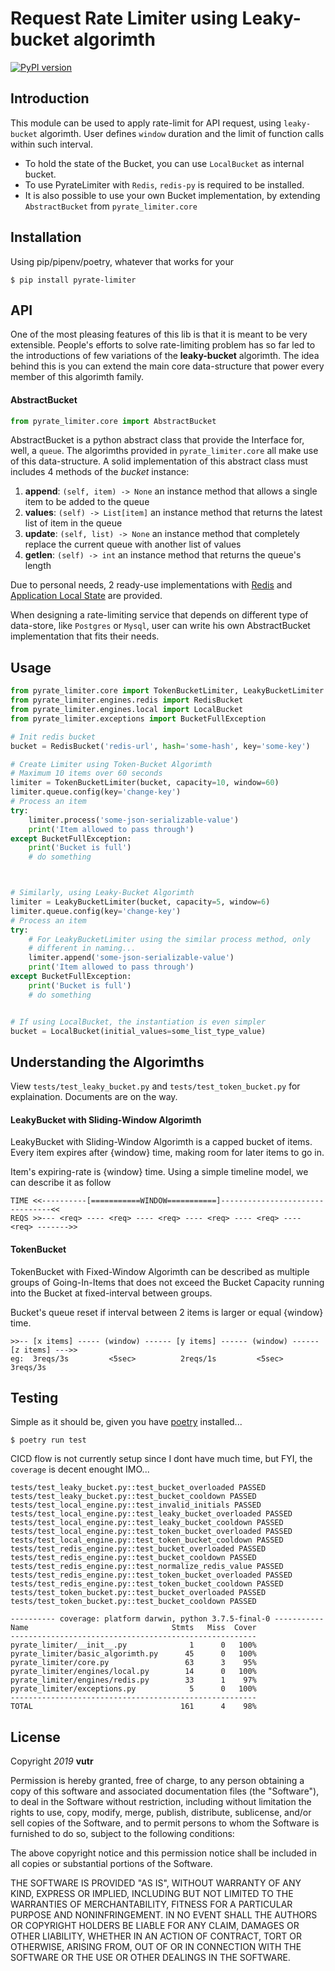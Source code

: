 # Request Rate Limiter using Leaky-bucket algorimth

[![PyPI version](https://badge.fury.io/py/pyrate-limiter.svg)](https://badge.fury.io/py/pyrate-limiter)

## Introduction
This module can be used to apply rate-limit for API request, using `leaky-bucket` algorimth. User defines `window`
duration and the limit of function calls within such interval.

- To hold the state of the Bucket, you can use `LocalBucket` as internal bucket.
- To use PyrateLimiter with `Redis`,  `redis-py` is required to be installed.
- It is also possible to use your own Bucket implementation, by extending `AbstractBucket` from `pyrate_limiter.core`


## Installation
Using pip/pipenv/poetry, whatever that works for your

``` shell
$ pip install pyrate-limiter
```


## API
One of the most pleasing features of this lib is that it is meant to be very extensible. People's efforts to solve rate-limiting
problem has so far led to the introductions of few variations of the **leaky-bucket** algorimth. The idea behind this is
you can extend the main core data-structure that power every member of this algorimth family.

#### AbstractBucket
```python
from pyrate_limiter.core import AbstractBucket
```
AbstractBucket is a python abstract class that provide the Interface for, well, a `queue`. The algorimths provided in
`pyrate_limiter.core` all make use of this data-structure. A solid implementation of this abstract class must includes 4
methods of the *bucket* instance:

1. **append**:  `(self, item) -> None`
an instance method that allows a single item to be added to the queue
2. **values**: `(self) -> List[item]`
an instance method that returns the latest list of item in the queue
3. **update**: `(self, list) -> None`
an instance method that completely replace the current queue with another list of values
4. **getlen**: `(self) -> int`
an instance method that returns the queue's length

Due to personal needs, 2 ready-use implementations with [Redis](https://github.com/vutran1710/PyrateLimiter/blob/master/pyrate_limiter/engines/redis.py) and [Application Local State](https://github.com/vutran1710/PyrateLimiter/blob/master/pyrate_limiter/engines/local.py) are provided.

When designing a rate-limiting service that depends on different type of data-store, like `Postgres` or `Mysql`,
user can write his own AbstractBucket implementation that fits their needs.

## Usage

``` python
from pyrate_limiter.core import TokenBucketLimiter, LeakyBucketLimiter
from pyrate_limiter.engines.redis import RedisBucket
from pyrate_limiter.engines.local import LocalBucket
from pyrate_limiter.exceptions import BucketFullException

# Init redis bucket
bucket = RedisBucket('redis-url', hash='some-hash', key='some-key')

# Create Limiter using Token-Bucket Algorimth
# Maximum 10 items over 60 seconds
limiter = TokenBucketLimiter(bucket, capacity=10, window=60)
limiter.queue.config(key='change-key')
# Process an item
try:
    limiter.process('some-json-serializable-value')
    print('Item allowed to pass through')
except BucketFullException:
    print('Bucket is full')
    # do something



# Similarly, using Leaky-Bucket Algorimth
limiter = LeakyBucketLimiter(bucket, capacity=5, window=6)
limiter.queue.config(key='change-key')
# Process an item
try:
    # For LeakyBucketLimiter using the similar process method, only
    # different in naming...
    limiter.append('some-json-serializable-value')
    print('Item allowed to pass through')
except BucketFullException:
    print('Bucket is full')
    # do something


# If using LocalBucket, the instantiation is even simpler
bucket = LocalBucket(initial_values=some_list_type_value)
```


## Understanding the Algorimths
View `tests/test_leaky_bucket.py` and `tests/test_token_bucket.py` for explaination. Documents are on the way.
#### LeakyBucket with Sliding-Window Algorimth
LeakyBucket with Sliding-Window Algorimth is a capped bucket of items. Every item expires after {window} time, making room for later items to go in.

Item's expiring-rate is {window} time.
Using a simple timeline model, we can describe it as follow
```
TIME <<----------[===========WINDOW===========]--------------------------------<<
REQS >>--- <req> ---- <req> ---- <req> ---- <req> ---- <req> ---- <req> ------->>
```

#### TokenBucket
TokenBucket with Fixed-Window Algorimth can be described as multiple groups of Going-In-Items that does not exceed the Bucket Capacity running into the Bucket at fixed-interval between groups.

Bucket's queue reset if interval between 2 items is larger or equal {window} time.

```
>>-- [x items] ----- (window) ------ [y items] ------ (window) ------ [z items] --->>
eg:  3reqs/3s         <5sec>          2reqs/1s         <5sec>          3reqs/3s
```

## Testing
Simple as it should be, given you have [poetry](https://poetry.eustace.io/) installed...

``` shell
$ poetry run test
```

CICD flow is not currently setup since I dont have much time, but FYI, the `coverage` is decent enought IMO...

``` shell
tests/test_leaky_bucket.py::test_bucket_overloaded PASSED
tests/test_leaky_bucket.py::test_bucket_cooldown PASSED
tests/test_local_engine.py::test_invalid_initials PASSED
tests/test_local_engine.py::test_leaky_bucket_overloaded PASSED
tests/test_local_engine.py::test_leaky_bucket_cooldown PASSED
tests/test_local_engine.py::test_token_bucket_overloaded PASSED
tests/test_local_engine.py::test_token_bucket_cooldown PASSED
tests/test_redis_engine.py::test_bucket_overloaded PASSED
tests/test_redis_engine.py::test_bucket_cooldown PASSED
tests/test_redis_engine.py::test_normalize_redis_value PASSED
tests/test_redis_engine.py::test_token_bucket_overloaded PASSED
tests/test_redis_engine.py::test_token_bucket_cooldown PASSED
tests/test_token_bucket.py::test_bucket_overloaded PASSED
tests/test_token_bucket.py::test_bucket_cooldown PASSED

---------- coverage: platform darwin, python 3.7.5-final-0 -----------
Name                                Stmts   Miss  Cover
-------------------------------------------------------
pyrate_limiter/__init__.py              1      0   100%
pyrate_limiter/basic_algorimth.py      45      0   100%
pyrate_limiter/core.py                 63      3    95%
pyrate_limiter/engines/local.py        14      0   100%
pyrate_limiter/engines/redis.py        33      1    97%
pyrate_limiter/exceptions.py            5      0   100%
-------------------------------------------------------
TOTAL                                 161      4    98%
```

## License
Copyright *2019* **vutr**

Permission is hereby granted, free of charge, to any person obtaining a copy of this software and associated documentation files (the "Software"), to deal in the Software without restriction, including without limitation the rights to use, copy, modify, merge, publish, distribute, sublicense, and/or sell copies of the Software, and to permit persons to whom the Software is furnished to do so, subject to the following conditions:

The above copyright notice and this permission notice shall be included in all copies or substantial portions of the Software.

THE SOFTWARE IS PROVIDED "AS IS", WITHOUT WARRANTY OF ANY KIND, EXPRESS OR IMPLIED, INCLUDING BUT NOT LIMITED TO THE WARRANTIES OF MERCHANTABILITY, FITNESS FOR A PARTICULAR PURPOSE AND NONINFRINGEMENT. IN NO EVENT SHALL THE AUTHORS OR COPYRIGHT HOLDERS BE LIABLE FOR ANY CLAIM, DAMAGES OR OTHER LIABILITY, WHETHER IN AN ACTION OF CONTRACT, TORT OR OTHERWISE, ARISING FROM, OUT OF OR IN CONNECTION WITH THE SOFTWARE OR THE USE OR OTHER DEALINGS IN THE SOFTWARE.
